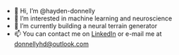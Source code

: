 - 👋 Hi, I’m @hayden-donnelly
- 👀 I’m interested in machine learning and neuroscience
- 🌱 I’m currently building a neural terrain generator
- 📫 You can contact me on [LinkedIn](https://www.linkedin.com/in/hayden-donnelly/) or e-mail me at donnellyhd@outlook.com

<!---
hayden-donnelly/hayden-donnelly is a ✨ special ✨ repository because its `README.md` (this file) appears on your GitHub profile.
You can click the Preview link to take a look at your changes.
--->
